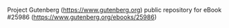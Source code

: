Project Gutenberg (https://www.gutenberg.org) public repository for eBook #25986 (https://www.gutenberg.org/ebooks/25986)
